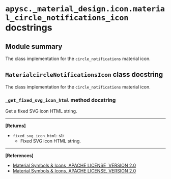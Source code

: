 # `apysc._material_design.icon.material_circle_notifications_icon` docstrings

## Module summary

The class implementation for the `circle_notifications` material icon.

## `MaterialcircleNotificationsIcon` class docstring

The class implementation for the `circle_notifications` material icon.

### `_get_fixed_svg_icon_html` method docstring

Get a fixed SVG icon HTML string.<hr>

**[Returns]**

- `fixed_svg_icon_html`: str
  - Fixed SVG icon HTML string.

<hr>

**[References]**

- [Material Symbols & Icons, APACHE LICENSE, VERSION 2.0](https://fonts.google.com/icons?icon.size=24&icon.color=%23e8eaed)
- [Material Symbols & Icons, APACHE LICENSE, VERSION 2.0](https://www.apache.org/licenses/LICENSE-2.0.html)